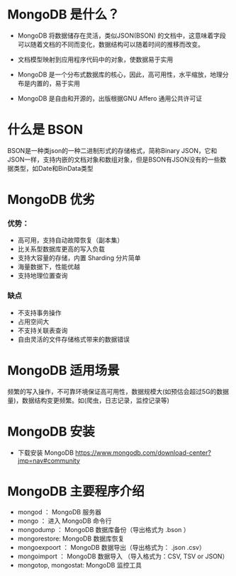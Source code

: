 # MongoDB 是什么？

* MongoDB 将数据储存在灵活，类似JSON(BSON) 的文档中，这意味着字段可以随着文档的不同而变化，数据结构可以随着时间的推移而改变。

* 文档模型映射到应用程序代码中的对象，使数据易于实用


* MongoDB 是一个分布式数据库的核心，因此，高可用性，水平缩放，地理分布是内置的，易于实用

* MongoDB 是自由和开源的，出版根据GNU Affero 通用公共许可证

# 什么是 BSON

BSON是一种类json的一种二进制形式的存储格式，简称Binary JSON，它和JSON一样，支持内嵌的文档对象和数组对象，但是BSON有JSON没有的一些数据类型，如Date和BinData类型

# MongoDB 优劣

### 优势：

* 高可用，支持自动故障恢复（副本集）
* 比关系型数据库更高的写入负载
* 支持大容量的存储，内置 Sharding 分片简单
* 海量数据下，性能优越
* 支持地理位置查询

### 缺点

* 不支持事务操作
* 占用空间大
* 不支持关联表查询
* 自由灵活的文件存储格式带来的数据错误

# MongoDB 适用场景

频繁的写入操作，不可靠环境保证高可用性，数据规模大(如预估会超过5G的数据量)，数据结构变更频繁。如(爬虫，日志记录，监控记录等)

# MongoDB 安装

* 下载安装 MongoDB https://www.mongodb.com/download-center?jmp=nav#community

# MongoDB 主要程序介绍

* mongod ： MongoDB 服务器
* mongo ： 进入 MongoDB 命令行
* mongodump ： MongoDB 数据库备份（导出格式为 .bson ）
* mongorestore: MongoDB 数据库恢复
* mongoexpoort ： MongoDB 数据导出（导出格式为： .json  .csv）
* mongoimport ： MongoDB 数据导入 （导入格式为：CSV, TSV or JSON）
* mongotop, mongostat: MongoDB 监控工具
